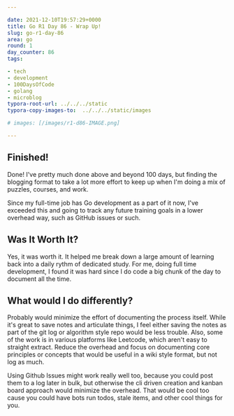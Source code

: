 ```yaml
---

date: 2021-12-10T19:57:29+0000
title: Go R1 Day 86 - Wrap Up!
slug: go-r1-day-86
area: go
round: 1
day_counter: 86
tags:

- tech
- development
- 100DaysOfCode
- golang
- microblog
typora-root-url: ../../../static
typora-copy-images-to:  ../../../static/images

# images: [/images/r1-d86-IMAGE.png]

---
```


## Finished!

Done!
I've pretty much done above and beyond 100 days, but finding the blogging format to take a lot more effort to keep up when I'm doing a mix of puzzles, courses, and work.

Since my full-time job has Go development as a part of it now, I've exceeded this and going to track any future training goals in a lower overhead way, such as GitHub issues or such.

## Was It Worth It?

Yes, it was worth it.
It helped me break down a large amount of learning back into a daily rythm of dedicated study.
For me, doing full time development, I found it was hard since I do code a big chunk of the day to document all the time.

## What would I do differently?

Probably would minimize the effort of documenting the process itself.
While it's great to save notes and articulate things, I feel either saving the notes as part of the git log or algorithm style repo would be less trouble.
Also, some of the work is in various platforms like Leetcode, which aren't easy to straight extract.
Reduce the overhead and focus on documenting core principles or concepts that would be useful in a wiki style format, but not log as much.

Using Github Issues might work really well too, because you could post them to a log later in bulk, but otherwise the cli driven creation and kanban board approach would minimize the overhead.
That would be cool too cause you could have bots run todos, stale items, and other cool things for you.
